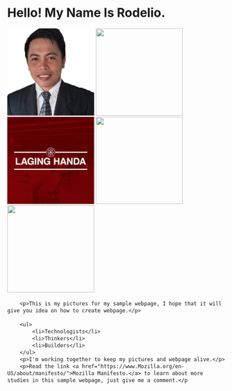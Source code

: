 <!DOCTYPE html>
<html>
<html lang="en" dir="ltr">
<head>
	<meta charset="utf-8">
	<title>My Web Page</title>

</head>
<body>
		<h1>Hello! My Name Is Rodelio.</h1>
		<img src="Image/my picture.jpg" style="width: 200px;height: 200px" alt="the image logo: is a picture of the creator. ">
		<img src="Image/living area.jpg" style="width: 200px;height: 200px">
		<img src="Image/laging_handa.jpg" style="width: 200px;height: 200px">
		<img src="Image/bedroom.jpg" style="width: 200px;height: 200px">
		<img src="Image/clubfacade.jpg" style="width: 200px;height: 200px">
		
		<p>This is my pictures for my sample webpage, I hope that it will give you idea on how to create webpage.</p>
		
		<ul>
			<li>Technologists</li>
			<li>Thinkers</li>
			<li>Builders</li>
		</ul>
		<p>I'm working together to keep my pictures and webpage alive.</p>
		<p>Read the link <a href="https://www.Mozilla.org/en-US/about/manifesto/">Mozilla Manifesto.</a> to learn about more studies in this sample webpage, just give me a comment.</p

</body>
</html>
